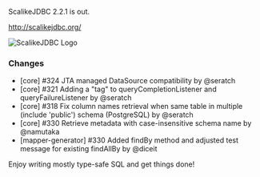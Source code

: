 ScalikeJDBC 2.2.1 is out. 

http://scalikejdbc.org/

![ScalikeJDBC Logo](http://scalikejdbc.org/images/logo.png)

### Changes

- [core] #324 JTA managed DataSource compatibility by @seratch
- [core] #321 Adding a "tag" to queryCompletionListener and queryFailureListener by @seratch
- [core] #318 Fix column names retrieval when same table in multiple (include 'public') schema (PostgreSQL) by @seratch
- [core] #330 Retrieve metadata with case-insensitive schema name by @namutaka
- [mapper-generator] #330 Added findBy method and adjusted test message for existing findAllBy by @diceit

Enjoy writing mostly type-safe SQL and get things done!

